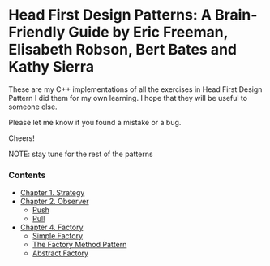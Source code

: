 # Head First Design Patterns: A Brain-Friendly Guide by Eric Freeman, Elisabeth Robson, Bert Bates and Kathy Sierra

These are my C++ implementations of all the exercises in Head First Design Pattern
I did them for my own learning. I hope that they will be useful to someone else.

Please let me know if you found a mistake or a bug. 

Cheers!

NOTE: stay tune for the rest of the patterns

### Contents

- [Chapter 1. Strategy](Strategy/)
- [Chapter 2. Observer](Observer/)
  - [Push](Observer/push)
  - [Pull](Observer/pull)
- [Chapter 4. Factory](factory)
	- [Simple Factory](pizzas/)
	- [The Factory Method Pattern](pizzafm/)
	- [Abstract Factory](pizzaaf/)

